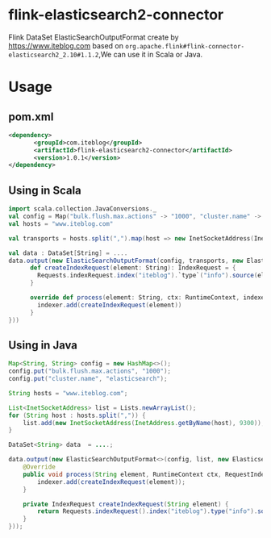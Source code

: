 # flink-elasticsearch2-connector

Flink DataSet ElasticSearchOutputFormat create by <https://www.iteblog.com> based on `org.apache.flink#flink-connector-elasticsearch2_2.10#1.1.2`,We can use it in Scala or Java.

# Usage

## pom.xml
```xml
<dependency>
       <groupId>com.iteblog</groupId>
       <artifactId>flink-elasticsearch2-connector</artifactId>
       <version>1.0.1</version>
</dependency>
```

## Using in Scala
```scala
import scala.collection.JavaConversions._
val config = Map("bulk.flush.max.actions" -> "1000", "cluster.name" -> "elasticsearch")
val hosts = "www.iteblog.com"

val transports = hosts.split(",").map(host => new InetSocketAddress(InetAddress.getByName(host), 9300)).toList

val data : DataSet[String] = ....
data.output(new ElasticSearchOutputFormat(config, transports, new ElasticsearchSinkFunction[String] {
      def createIndexRequest(element: String): IndexRequest = {
        Requests.indexRequest.index("iteblog").`type`("info").source(element)
      }

      override def process(element: String, ctx: RuntimeContext, indexer: RequestIndexer) {
        indexer.add(createIndexRequest(element))
      }
}))
```

## Using in Java
```java
Map<String, String> config = new HashMap<>();
config.put("bulk.flush.max.actions", "1000");
config.put("cluster.name", "elasticsearch");

String hosts = "www.iteblog.com";

List<InetSocketAddress> list = Lists.newArrayList();
for (String host : hosts.split(",")) {
    list.add(new InetSocketAddress(InetAddress.getByName(host), 9300));
}

DataSet<String> data  = ....;

data.output(new ElasticSearchOutputFormat<>(config, list, new ElasticsearchSinkFunction<String>() {
    @Override
    public void process(String element, RuntimeContext ctx, RequestIndexer indexer) {
        indexer.add(createIndexRequest(element));
    }

    private IndexRequest createIndexRequest(String element) {
        return Requests.indexRequest().index("iteblog").type("info").source(element);
    }
}));
```
